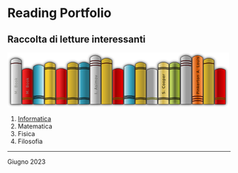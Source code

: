 # Reading Portfolio

## Raccolta di letture interessanti

![Libri](books.png)

1. [Informatica](informatica.md)
2. Matematica
3. Fisica
4. Filosofia

---
Giugno 2023

